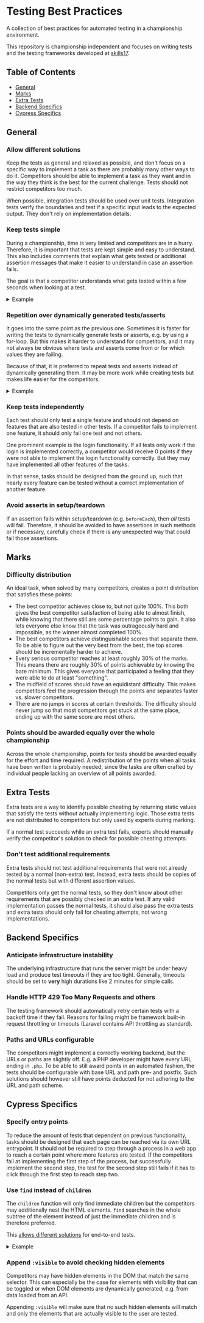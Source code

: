 # Testing Best Practices

A collection of best practices for automated testing in a championship environment.

This repository is championship independent and focuses on writing tests and the testing frameworks developed at [skills17](https://github.com/skills17).

## Table of Contents

- [General](#general)
- [Marks](#marks)
- [Extra Tests](#extra-tests)
- [Backend Specifics](#backend-specifics)
- [Cypress Specifics](#cypress-specifics)

## General

### Allow different solutions

Keep the tests as general and relaxed as possible, and don't focus on a specific way to implement a task as there are probably many other ways to do it.
Competitors should be able to implement a task as they want and in the way they think is the best for the current challenge.
Tests should not restrict competitors too much.

When possible, integration tests should be used over unit tests.
Integration tests verify the boundaries and test if a specific input leads to the expected output. They don't rely on implementation details.

### Keep tests simple

During a championship, time is very limited and competitors are in a hurry.
Therefore, it is important that tests are kept simple and easy to understand.
This also includes comments that explain what gets tested or additional assertion messages that make it easier to understand in case an assertion fails.

The goal is that a competitor understands what gets tested within a few seconds when looking at a test.

<details>
  <summary>Example</summary>

  ```js
  // test position of the title
  expect(title.left).to.be.closeTo(artist.left, 1, 'Expected the title to be aligned with the artist');
  expect(title.top).to.be.lessThan(artist.bottom, 'Expected the title to be underneath the artist');
  ```
</details>

### Repetition over dynamically generated tests/asserts

It goes into the same point as the previous one.
Sometimes it is faster for writing the tests to dynamically generate tests or asserts, e.g. by using a for-loop.
But this makes it harder to understand for competitors, and it may not always be obvious where tests and asserts come from or for which values they are failing.

Because of that, it is preferred to repeat tests and asserts instead of dynamically generating them.
It may be more work while creating tests but makes life easier for the competitors.

<details>
  <summary>Example</summary>

  ```js
  // this should be avoided
  for (const user of users) {
    expect(user.name).to.equal(aliases[user]);
    if (user.name.startsWith('admin')) {
      expect(isAdmin(user)).to.equal(true);
    } else {
      expect(isAdmin(user)).to.equal(false);
    }
  }
  
  // this is preferred instead
  expect(users[0].name).to.equal('john');
  expect(isAdmin(users[0])).to.equal(false);
  
  expect(users[1].name).to.equal('doe');
  expect(isAdmin(users[1])).to.equal(false);
  
  expect(users[2].name).to.equal('admin-john');
  expect(isAdmin(users[2])).to.equal(true);
  ```
</details>

### Keep tests independently

Each test should only test a single feature and should not depend on features that are also tested in other tests.
If a competitor fails to implement one feature, it should only fail one test and not others.

One prominent example is the login functionality.
If all tests only work if the login is implemented correctly, a competitor would receive 0 points if they were not able to implement the login functionality correctly.
But they may have implemented all other features of the tasks. 

In that sense, tasks should be designed from the ground up, such that nearly every feature can be tested without a correct implementation of another feature.

### Avoid asserts in setup/teardown

If an assertion fails within setup/teardown (e.g. `beforeEach`), then _all_ tests will fail.
Therefore, it should be avoided to have assertions in such methods or if necessary, carefully check if there is any unexpected way that could fail those assertions.

## Marks

### Difficulty distribution

An ideal task, when solved by many competitors, creates a point distribution that satisfies these points:

- The best competitor achieves close to, but not quite 100%. This both gives the best competitor satisfaction of being
  able to almost finish, while knowing that there still are some percentage points to gain. It also lets everyone else 
  know that the task was outrageously hard and impossible, as the winner almost completed 100%.
- The best competitors achieve distinguishable scores that separate them. To be able to figure out the very best from 
  the best, the top scores should be incrementally harder to achieve.
- Every serious competitor reaches at least roughly 30% of the marks. This means there are roughly 30% of points achievable by 
  knowing the bare minimum. This gives everyone that participated a feeling that they were able to do at least "something".
- The midfield of scores should have an equidistant difficulty. This makes competitors feel the progression through the 
  points and separates faster vs. slower competitors. 
- There are no jumps in scores at certain thresholds. The difficulty should never jump so that most competitors get 
  stuck at the same place, ending up with the same score are most others. 

### Points should be awarded equally over the whole championship

Across the whole championship, points for tests should be awarded equally for the effort and time required.
A redistribution of the points when all tasks have been written is probably needed, since the tasks are often crafted
by individual people lacking an overview of all points awarded.

## Extra Tests

Extra tests are a way to identify possible cheating by returning static values that satisfy the tests without actually implementing logic.
Those extra tests are not distributed to competitors but only used by experts during marking.

If a normal test succeeds while an extra test fails, experts should manually verify the competitor's solution to check for possible cheating attempts.

### Don't test additional requirements

Extra tests should not test additional requirements that were not already tested by a normal (non-extra) test.
Instead, extra tests should be copies of the normal tests but with different assertion values.

Competitors only get the normal tests, so they don't know about other requirements that are possibly checked in an extra test.
If any valid implementation passes the normal tests, it should also pass the extra tests and extra tests should only fail for cheating attempts, not wrong implementations.

## Backend Specifics

### Anticipate infrastructure instability

The underlying infrastructure that runs the server might be under heavy load and produce test timeouts if they are too tight.
Generally, timeouts should be set to __very__ high durations like 2 minutes for simple calls.

### Handle HTTP 429 Too Many Requests and others

The testing framework should automatically retry certain tests with a backoff time if they fail. Reasons for failing
might be framework built-in request throttling or timeouts (Laravel contains API throttling as standard).

### Paths and URLs configurable

The competitors might implement a correctly working backend, but the URLs or paths are slightly off. E.g. a PHP developer
might have every URL ending in `.php`. To be able to still award points in an automated fashion, the tests should be
configurable with base URL and path pre- and postfix. Such solutions should however still have points deducted for not
adhering to the URL and path scheme.

## Cypress Specifics

### Specify entry points

To reduce the amount of tests that dependent on previous functionality, tasks should be designed that each page can be
reached via its own URL entrypoint. It should not be required to step through a process in a web app to reach a certain point
where more features are tested. If the competitors fail at implementing the first step of the process, but successfully
implement the second step, the test for the second step still fails if it has to click through the first step to reach step two.

### Use `find` instead of `children`

The `children` function will only find immediate children but the competitors may additionally nest the HTML elements.
`find` searches in the whole subtree of the element instead of just the immediate children and is therefore preferred.

This [allows different solutions](#allow-different-solutions) for end-to-end tests.

<details>
  <summary>Example</summary>

  ```js
  // this should be avoided
  cy.get('.breadcrumbs').children('.active');
  
  // this is preferred instead
  cy.get('.breadcrumbs').find('.active');
  ```
</details>

### Append `:visible` to avoid checking hidden elements

Competitors may have hidden elements in the DOM that match the same selector.
This can especially be the case for elements with visibility that can be toggled or when DOM elements are dynamically generated, e.g. from data loaded from an API.

Appending `:visible` will make sure that no such hidden elements will match and only the elements that are actually visible to the user are tested.
